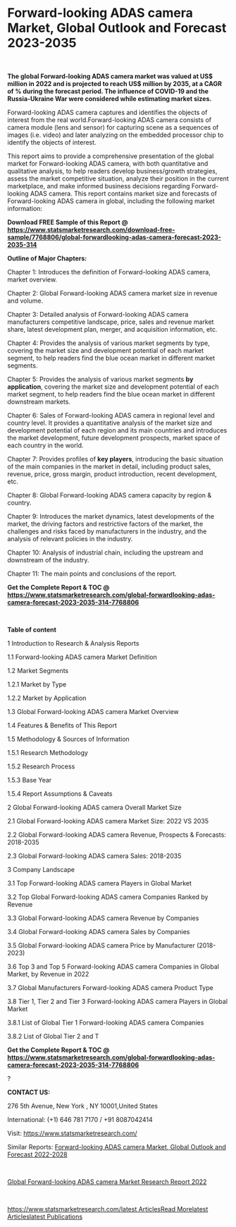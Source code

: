 <h1>Forward-looking ADAS camera Market, Global Outlook and Forecast 2023-2035</h1><br/><p><strong>The global Forward-looking ADAS camera market was valued at US$ million in 2022 and is projected to reach US$ million by 2035, at a <strong>CAGR</strong> of % during the forecast period. The influence of COVID-19 and the Russia-Ukraine War were considered while estimating market sizes.</strong></p>
 
 
 
 <p>Forward-looking ADAS camera captures and identifies the objects of interest from the real world.Forward-looking ADAS camera consists of camera module (lens and sensor) for capturing scene as a sequences of images (i.e. video) and later analyzing on the embedded processor chip to identify the objects of interest.</p>
 
 
 
 <p>This report aims to provide a comprehensive presentation of the global market for Forward-looking ADAS camera, with both quantitative and qualitative analysis, to help readers develop business/growth strategies, assess the market competitive situation, analyze their position in the current marketplace, and make informed business decisions regarding Forward-looking ADAS camera. This report contains market size and forecasts of Forward-looking ADAS camera in global, including the following market information:</p>
 
 
 
 <p><strong>Download FREE Sample of this Report @ <a href="https://www.statsmarketresearch.com/download-free-sample/7768806/global-forwardlooking-adas-camera-forecast-2023-2035-314">https://www.statsmarketresearch.com/download-free-sample/7768806/global-forwardlooking-adas-camera-forecast-2023-2035-314</a></strong></p>
 
 
 
 <p><strong>Outline of Major Chapters:</strong></p>
 
 
 
 <p>Chapter 1: Introduces the definition of Forward-looking ADAS camera, market overview.</p>
 
 
 
 <p>Chapter 2: Global Forward-looking ADAS camera market size in revenue and volume.</p>
 
 
 
 <p>Chapter 3: Detailed analysis of Forward-looking ADAS camera manufacturers competitive landscape, price, sales and revenue market share, latest development plan, merger, and acquisition information, etc.</p>
 
 
 
 <p>Chapter 4: Provides the analysis of various market segments by type, covering the market size and development potential of each market segment, to help readers find the blue ocean market in different market segments.</p>
 
 
 
 <p>Chapter 5: Provides the analysis of various market segments <strong>by application</strong>, covering the market size and development potential of each market segment, to help readers find the blue ocean market in different downstream markets.</p>
 
 
 
 <p>Chapter 6: Sales of Forward-looking ADAS camera in regional level and country level. It provides a quantitative analysis of the market size and development potential of each region and its main countries and introduces the market development, future development prospects, market space of each country in the world.</p>
 
 
 
 <p>Chapter 7: Provides profiles of <strong>key players</strong>, introducing the basic situation of the main companies in the market in detail, including product sales, revenue, price, gross margin, product introduction, recent development, etc.</p>
 
 
 
 <p>Chapter 8: Global Forward-looking ADAS camera capacity by region & country.</p>
 
 
 
 <p>Chapter 9: Introduces the market dynamics, latest developments of the market, the driving factors and restrictive factors of the market, the challenges and risks faced by manufacturers in the industry, and the analysis of relevant policies in the industry.</p>
 
 
 
 <p>Chapter 10: Analysis of industrial chain, including the upstream and downstream of the industry.</p>
 
 
 
 <p>Chapter 11: The main points and conclusions of the report.</p>
 
 
 
 <div><b>Get the Complete Report & TOC @ <a href="https://www.statsmarketresearch.com/global-forwardlooking-adas-camera-forecast-2023-2035-314-7768806">https://www.statsmarketresearch.com/global-forwardlooking-adas-camera-forecast-2023-2035-314-7768806</a></b></div>
 
 
 
 <p><br />
 
 <b>Table of content</b></p>
 
 
 
 <p>1 Introduction to Research & Analysis Reports<br />
 
 1.1 Forward-looking ADAS camera Market Definition<br />
 
 1.2 Market Segments<br />
 
 1.2.1 Market by Type<br />
 
 1.2.2 Market by Application<br />
 
 1.3 Global Forward-looking ADAS camera Market Overview<br />
 
 1.4 Features & Benefits of This Report<br />
 
 1.5 Methodology & Sources of Information<br />
 
 1.5.1 Research Methodology<br />
 
 1.5.2 Research Process<br />
 
 1.5.3 Base Year<br />
 
 1.5.4 Report Assumptions & Caveats<br />
 
 2 Global Forward-looking ADAS camera Overall Market Size<br />
 
 2.1 Global Forward-looking ADAS camera Market Size: 2022 VS 2035<br />
 
 2.2 Global Forward-looking ADAS camera Revenue, Prospects & Forecasts: 2018-2035<br />
 
 2.3 Global Forward-looking ADAS camera Sales: 2018-2035<br />
 
 3 Company Landscape<br />
 
 3.1 Top Forward-looking ADAS camera Players in Global Market<br />
 
 3.2 Top Global Forward-looking ADAS camera Companies Ranked by Revenue<br />
 
 3.3 Global Forward-looking ADAS camera Revenue by Companies<br />
 
 3.4 Global Forward-looking ADAS camera Sales by Companies<br />
 
 3.5 Global Forward-looking ADAS camera Price by Manufacturer (2018-2023)<br />
 
 3.6 Top 3 and Top 5 Forward-looking ADAS camera Companies in Global Market, by Revenue in 2022<br />
 
 3.7 Global Manufacturers Forward-looking ADAS camera Product Type<br />
 
 3.8 Tier 1, Tier 2 and Tier 3 Forward-looking ADAS camera Players in Global Market<br />
 
 3.8.1 List of Global Tier 1 Forward-looking ADAS camera Companies<br />
 
 3.8.2 List of Global Tier 2 and T</p>
 
 
 
 <div><b>Get the Complete Report & TOC @ <a href="https://www.statsmarketresearch.com/global-forwardlooking-adas-camera-forecast-2023-2035-314-7768806">https://www.statsmarketresearch.com/global-forwardlooking-adas-camera-forecast-2023-2035-314-7768806</a></b></div>
 
 
 
 <p>? </p>
 
 
 
 <p><b>CONTACT US:</b><br />
 
 276 5th Avenue, New York , NY 10001,United States<br />
 
 International: (+1) 646 781 7170 / +91 8087042414<br />
 
 Visit: <a href="https://www.statsmarketresearch.com/">https://www.statsmarketresearch.com/</a><br />
 
 Similar Reports: <a href="https://www.statsmarketresearch.com/global-forwardlooking-adas-camera-forecast-2023-2035-314-7768806">Forward-looking ADAS camera Market, Global Outlook and Forecast 2022-2028</a><br />
 
 <br />
 
 <a href="https://www.statsmarketresearch.com/global-forwardlooking-adas-camera-forecast-2023-2035-314-7768806">Global Forward-looking ADAS camera Market Research Report 2022</a><br />
 
 <br />
 
 <a href="https://gyeongbokgung.com">https://www.statsmarketresearch.com/</a><a href="https://hallyeomaritime.com">latest Articles</a><a href="https://jingwansa.com">Read More</a><a href="https://nguoiviet.jp/">latest Articles</a><a href="https://www.intelmarketresearch.com/">latest Publications</a></p>